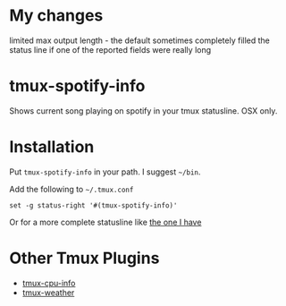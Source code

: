# My changes

limited max output length - the default sometimes completely filled the status line if one of the reported fields were really long


tmux-spotify-info
=================

Shows current song playing on spotify in your tmux statusline. OSX only.

Installation
============

Put `tmux-spotify-info` in your path. I suggest `~/bin`.

Add the following to `~/.tmux.conf`

```
set -g status-right '#(tmux-spotify-info)'
```

Or for a more complete statusline like [the one I have](https://github.com/dickeyxxx/dotfiles/blob/master/tmux.conf)

Other Tmux Plugins
==================

* [tmux-cpu-info](https://github.com/dickeyxxx/tmux-cpu-info)
* [tmux-weather](https://github.com/dickeyxxx/tmux-weather)

